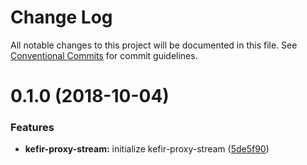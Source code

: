 # Change Log

All notable changes to this project will be documented in this file.
See [Conventional Commits](https://conventionalcommits.org) for commit guidelines.

<a name="0.1.0"></a>
# 0.1.0 (2018-10-04)


### Features

* **kefir-proxy-stream:** initialize kefir-proxy-stream ([5de5f90](https://github.com/tungv/jerni/commit/5de5f90))
